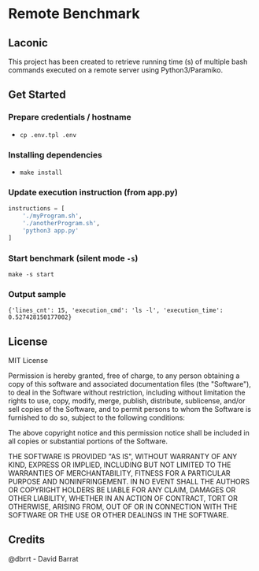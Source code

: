 # Remote Benchmark

## Laconic

This project has been created to retrieve running time (s) of multiple bash commands executed on a remote server using Python3/Paramiko.

## Get Started

### Prepare credentials / hostname

- `cp .env.tpl .env`

### Installing dependencies

- `make install`

### Update execution instruction (from app.py)

```python
instructions = [
    './myProgram.sh',
    './anotherProgram.sh',
    'python3 app.py'
]
```

### Start benchmark (silent mode `-s`)

`make -s start`


### Output sample

`{'lines_cnt': 15, 'execution_cmd': 'ls -l', 'execution_time': 0.527428150177002}`

## License

MIT License

Permission is hereby granted, free of charge, to any person obtaining a copy of this software and associated documentation files (the "Software"), to deal in the Software without restriction, including without limitation the rights to use, copy, modify, merge, publish, distribute, sublicense, and/or sell copies of the Software, and to permit persons to whom the Software is furnished to do so, subject to the following conditions:

The above copyright notice and this permission notice shall be included in all copies or substantial portions of the Software.

THE SOFTWARE IS PROVIDED "AS IS", WITHOUT WARRANTY OF ANY KIND, EXPRESS OR IMPLIED, INCLUDING BUT NOT LIMITED TO THE WARRANTIES OF MERCHANTABILITY, FITNESS FOR A PARTICULAR PURPOSE AND NONINFRINGEMENT. IN NO EVENT SHALL THE AUTHORS OR COPYRIGHT HOLDERS BE LIABLE FOR ANY CLAIM, DAMAGES OR OTHER LIABILITY, WHETHER IN AN ACTION OF CONTRACT, TORT OR OTHERWISE, ARISING FROM, OUT OF OR IN CONNECTION WITH THE SOFTWARE OR THE USE OR OTHER DEALINGS IN THE SOFTWARE.

## Credits

@dbrrt - David Barrat